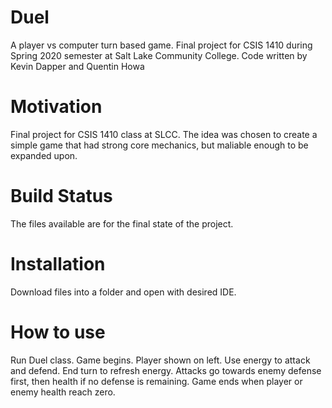 # Duel
A player vs computer turn based game. Final project for CSIS 1410 during Spring 2020 semester at Salt Lake Community College. Code written by Kevin Dapper and Quentin Howa
# Motivation
Final project for CSIS 1410 class at SLCC. The idea was chosen to create a simple game that had strong core mechanics, but maliable enough to be expanded upon.
# Build Status
The files available are for the final state of the project. 
# Installation
Download files into a folder and open with desired IDE. 
# How to use
Run Duel class. Game begins. Player shown on left. Use energy to attack and defend. End turn to refresh energy. Attacks go towards enemy defense first, then health if no defense is remaining. Game ends when player or enemy health reach zero.

